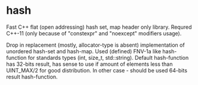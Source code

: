 # hash
Fast C++ flat (open addressing) hash set, map header only library. Requred C++-11 (only because of "constexpr" and "noexcept" modifiers usage).

Drop in replacement (mostly, allocator-type is absent) implementation of unordered hash-set and hash-map.
Used (defined) FNV-1a like hash-function for standards types (int, size_t, std::string). Default hash-function has 32-bits result, has sense to use if amount of elements less than UINT_MAX/2 for good distribution. In other case - should be used 64-bits result hash-function.
